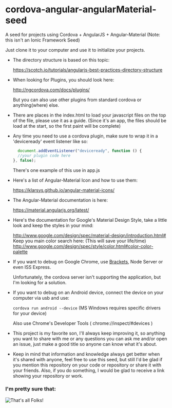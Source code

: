 # cordova-angular-angularMaterial-seed

A seed for projects using Cordova + AngularJS + Angular-Material
(Note: this isn't an Ionic Framework Seed)

Just clone it to your computer and use it to initialize your projects.

* The directory structure is based on this topic:

  https://scotch.io/tutorials/angularjs-best-practices-directory-structure

* When looking for Plugins, you should look here:

  http://ngcordova.com/docs/plugins/
  
  But you can also use other plugins from standard cordova or anything(where) else.

* There are places in the index.html to load your javascript files on the top of the file, please use it as a guide. (Since it's an app, the files should be load at the start, so the first paint will be complete)

* Any time you need to use a cordova plugin, make sure to wrap it in a 'deviceready' event listener like so:
  ```javascript
    document.addEventListener("deviceready", function () {
    //your plugin code here
  }, false);
  ```
  There's one example of this use in app.js

* Here's a list of Angular-Material Icon and how to use them:
  
  https://klarsys.github.io/angular-material-icons/

* The Angular-Material documentation is here:

  https://material.angularjs.org/latest/

* Here's the documentation for Google's Material Design Style, take a little look and keep the styles in your mind:

  http://www.google.com/design/spec/material-design/introduction.html#
  Keep you main color search here: (This will save your life/time)
  http://www.google.com/design/spec/style/color.html#color-color-palette

* If you want to debug on Google Chrome, use [Brackets](http://brackets.io/), Node Server or even ISS Express.
  
  Unfortunately, the cordova server isn't supporting the application, but I'm looking for a solution.

* If you want to debug on an Android device, connect the device on your computer via usb and use:
  
  `cordova run android --device` (MS Windows requires specific drivers for your device)
  
  Also use Chrome's Developer Tools ( chrome://inspect/#devices )

* This project is my favorite son, I'll always keep improving it, so anything you want to share with me or any questions you can ask me and/or open an issue, just make a good title so anyone can know what it's about.

* Keep in mind that information and knowledge always get better when it's shared with anyone, feel free to use this seed, but still I'd be glad if you mention this repository on your code or repository or share it with your friends. Also, if you do something, I would be glad to receive a link showing your repository or work.
  
### I'm pretty sure that:
![That's all Folks!](http://junkee.com/wp-content/uploads/2013/08/thats-all-folks-7172-1280x800.jpg)
